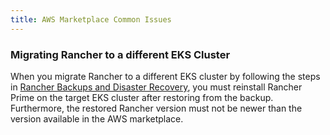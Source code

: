 ```yaml
---
title: AWS Marketplace Common Issues
---
```

### Migrating Rancher to a different EKS Cluster

When you migrate Rancher to a different EKS cluster by following the steps in [Rancher Backups and Disaster Recovery](../../../pages-for-subheaders/backup-restore-and-disaster-recovery.md), you must reinstall Rancher Prime on the target EKS cluster after restoring from the backup. Furthermore, the restored Rancher version must not be newer than the version available in the AWS marketplace.
